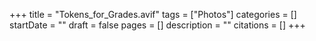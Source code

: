 +++
title = "Tokens_for_Grades.avif"
tags = ["Photos"]
categories = []
startDate = ""
draft = false
pages = []
description = ""
citations = []
+++
